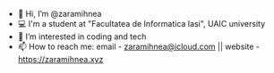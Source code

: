 - 👋 Hi, I’m @zaramihnea
- 💻 I'm a student at "Facultatea de Informatica Iasi", UAIC university
- 👀 I’m interested in coding and tech
- 📫 How to reach me: email - zaramihnea@icloud.com || website - https://zaramihnea.xyz                   

